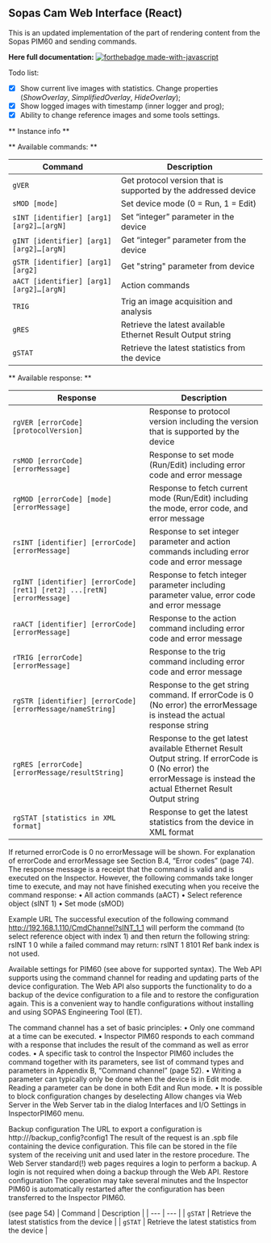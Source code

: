 ## Sopas Cam Web Interface (React)

This is an updated implementation of the part of rendering content from the Sopas PIM60 and sending commands.

**Here full documentation:**
[![forthebadge made-with-javascript](http://ForTheBadge.com/images/badges/made-with-javascript.svg)](https://github.com/WildEgor/InspectorPIM60/tree/main/docs)

Todo list:
 - [x] Show current live images with statistics. Change properties (*ShowOverlay*, *SimplifiedOverlay*, *HideOverlay*);
 - [x] Show logged images with timestamp (inner logger and prog);
 - [x] Ability to change reference images and some tools settings.

** Instance info **

** Available commands: **

| Command | Description |
| --- | --- |
| `gVER` | Get protocol version that is supported by the addressed device |
| `sMOD [mode]` | Set device mode (0 = Run, 1 = Edit) |
| `sINT [identifier] [arg1] [arg2]…[argN]` | Set “integer” parameter in the device |
| `gINT [identifier] [arg1] [arg2]…[argN]` | Get “integer” parameter from the device |
| `gSTR [identifier] [arg1] [arg2]` | Get "string" parameter from device |
| `aACT [identifier] [arg1] [arg2]…[argN]` | Action commands |
| `TRIG` | Trig an image acquisition and analysis |
| `gRES` | Retrieve the latest available Ethernet Result Output string |
| `gSTAT` | Retrieve the latest statistics from the device |

** Available response: **

| Response | Description |
| --- | --- |
| `rgVER [errorCode] [protocolVersion]` | Response to protocol version including the version that is supported by the device |
| `rsMOD [errorCode] [errorMessage]` | Response to set mode (Run/Edit) including error code and error message |
| `rgMOD [errorCode] [mode] [errorMessage]` | Response to fetch current mode (Run/Edit) including the mode, error code, and error message |
| `rsINT [identifier] [errorCode] [errorMessage]` | Response to set integer parameter and action commands including error code and error message |
| `rgINT [identifier] [errorCode] [ret1] [ret2] ...[retN] [errorMessage]` | Response to fetch integer parameter including parameter value, error code and error message |
| `raACT [identifier] [errorCode] [errorMessage]` | Response to the action command including error code and error message |
| `rTRIG [errorCode] [errorMessage]` | Response to the trig command including error code and error message |
| `rgSTR [identifier] [errorCode] [errorMessage/nameString]` | Response to the get string command. If errorCode is 0 (No error) the errorMessage is instead the actual response string |
| `rgRES [errorCode] [errorMessage/resultString]` | Response to the get latest available Ethernet Result Output string. If errorCode is 0 (No error) the errorMessage is instead the actual Ethernet Result Output string |
| `rgSTAT [statistics in XML format]` | Response to get the latest statistics from the device in XML format |

If returned errorCode is 0 no errorMessage will be shown. For explanation of errorCode and
errorMessage see Section B.4, “Error codes” (page 74).
The response message is a receipt that the command is valid and is executed on the Inspector.
However, the following commands take longer time to execute, and may not have finished
executing when you receive the command response:
• All action commands (aACT)
• Select reference object (sINT 1)
• Set mode (sMOD)

Example URL
The successful execution of the following command
http://192.168.1.110/CmdChannel?sINT_1_1
will perform the command (to select reference object with index 1) and then return the following
string:
rsINT 1 0
while a failed command may return:
rsINT 1 8101 Ref bank index is not used.

Available settings for PIM60 (see above for supported syntax).
The Web API supports using the command channel for reading and updating parts of the
device configuration.
The Web API also supports the functionality to do a backup of the device configuration to a
file and to restore the configuration again. This is a convenient way to handle configurations
without installing and using SOPAS Engineering Tool (ET).

The command channel has a set of basic principles:
• Only one command at a time can be executed.
• Inspector PIM60 responds to each command with a response that includes the result of
the command as well as error codes.
• A specific task to control the Inspector PIM60 includes the command together with its
parameters, see list of command types and parameters in Appendix B, “Command channel”
(page 52).
• Writing a parameter can typically only be done when the device is in Edit mode. Reading
a parameter can be done in both Edit and Run mode.
• It is possible to block configuration changes by deselecting Allow changes via Web Server in
the Web Server tab in the dialog Interfaces and I/O Settings in InspectorPIM60 menu.

Backup configuration
The URL to export a configuration is http://<IP-address>/backup_config?config1
The result of the request is an .spb file containing the device configuration. This file can be
stored in the file system of the receiving unit and used later in the restore procedure.
The Web Server standard(!) web pages requires a login to perform a backup. A login is not required
when doing a backup through the Web API.
Restore configuration
The operation may take several minutes and the Inspector PIM60 is automatically restarted
after the configuration has been transferred to the Inspector PIM60.

(see page 54)
| Command | Description |
| --- | --- |
| `gSTAT` | Retrieve the latest statistics from the device |
| `gSTAT` | Retrieve the latest statistics from the device |
